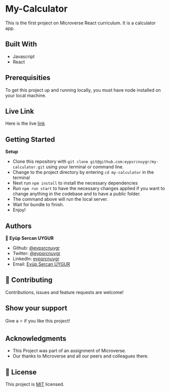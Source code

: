 # My-Calculator

This is the first project on Microverse React curriculum. It is a calculator app. 


## Built With

- Javascript
- React

## Prerequisities

To get this project up and running locally, you must have node installed on your local machine.

## Live Link

Here is the live [link](https://my-calculator-sercan.herokuapp.com/)

## Getting Started

**Setup**

- Clone this repository with ```git clone git@github.com:eypsrcnuygr/my-calculator.git``` using your terminal or command line.<br>
- Change to the project directory by entering ```cd my-calculator``` in the terminal<br>
- Next run ```npm install``` to install the necessary dependencies<br>
- Run ```npm run start``` to have the necessary changes applied if you want to change anything in the codebase and to have a public folder.<br>
- The command above will run the local server.<br>
- Wait for bundle to finish.<br>
- Enjoy!<br>

## Authors

👤 **Eyüp Sercan UYGUR**

-   Github: [@eypsrcnuygr](https://github.com/eypsrcnuygr)
-   Twitter: [@eypsrcnuygr](https://twitter.com/eypsrcnuygr)
-   LinkedIn: [eypsrcnuygr](https://www.linkedin.com/in/eypsrcnuygr/)
-   Email: [Eyüp Sercan UYGUR](sercanuygur@gmail.com)


## 🤝 Contributing

Contributions, issues and feature requests are welcome!

## Show your support

Give a ⭐️ if you like this project!

## Acknowledgments

-   This Project was part of an assignment of Microverse.
-   Our thanks to Microverse and all our peers and colleagues there.

## 📝 License

This project is [MIT](https://github.com/git/git-scm.com/blob/master/MIT-LICENSE.txt) licensed.
